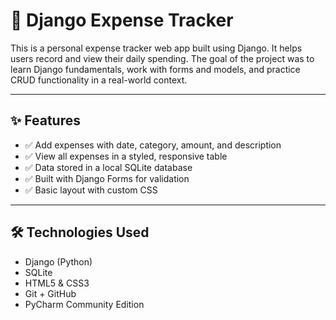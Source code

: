 # 💸 Django Expense Tracker

This is a personal expense tracker web app built using Django. It helps users record and view their daily spending. The goal of the project was to learn Django fundamentals, work with forms and models, and practice CRUD functionality in a real-world context.

---

## ✨ Features

- ✅ Add expenses with date, category, amount, and description  
- ✅ View all expenses in a styled, responsive table  
- ✅ Data stored in a local SQLite database  
- ✅ Built with Django Forms for validation  
- ✅ Basic layout with custom CSS  

---

## 🛠️ Technologies Used

- Django (Python)
- SQLite
- HTML5 & CSS3
- Git + GitHub
- PyCharm Community Edition

